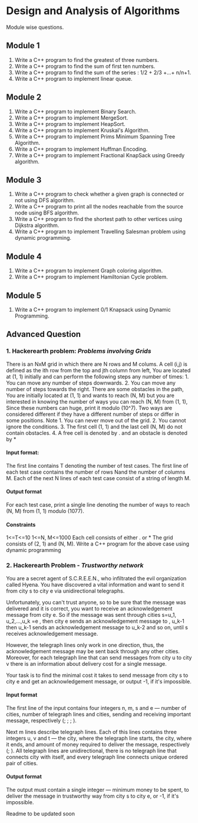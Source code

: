 # Design and Analysis of Algorithms
Module wise questions.

## Module 1
1. Write a C++ program to find the greatest of three numbers.
2. Write a C++ program to find the sum of first ten numbers.
3. Write a C++ program to find the sum of the series : 1/2 + 2/3 +...+ n/n+1.
4. Write a C++ program to implement linear queue.

## Module 2
1. Write a C++ program to implement Binary Search.
2. Write a C++ program to implement MergeSort.
3. Write a C++ program to implement HeapSort.
4. Write a C++ program to implement Kruskal's Algorithm.
5. Write a C++ program to implement Prims Minimum Spanning Tree Algorithm.
6. Write a C++ program to implement Huffman Encoding.
7. Write a C++ program to implement Fractional KnapSack using Greedy algorithm.

## Module 3
1. Write a C++ program to check whether a given graph is connected or not using DFS algorithm.
2. Write a C++ program to print all the nodes reachable from the source node using BFS algorithm.
3. Write a C++ program to find the shortest path to other vertices using Dijkstra algorithm.
4. Write a C++ program to implement Travelling Salesman problem using dynamic programming.

## Module 4
1. Write a C++ program to implement Graph coloring algorithm.
2. Write a C++ program to implement Hamiltonian Cycle problem.

## Module 5
1. Write a C++ program to implement 0/1 Knapsack using Dynamic Programming.

## Advanced Question
### 1. Hackerearth problem: *Problems involving Grids*
There is an NxM grid in which there are N rows and M colums. A cell (i,j) is defined as the ith row from the top and jth column from left, You are located at (1, 1) initially and can perform the following steps any number of times: 
        1. You can move any number of steps downwards. 
        2. You can move any number of steps towards the right. 
  There are some obstacles in the path, You are initially located at (1, 1) and wants to reach (N, M) but you are interested in knowing the number of ways you can reach (N, M) from (1, 1), Since these numbers can huge, print it modulo (10^7). Two ways are considered different if they have a different number of steps or differ in some positions. Note 
        1. You can never move out of the grid.
        2. You cannot ignore the conditions. 
        3. The first cell (1, 1) and the last cell (N, M) do not contain obstacles. 
        4. A free cell is denoted by . and an obstacle is denoted by *
  #### Input format: 
  The first line contains T denoting the number of test cases. 
  The first line of each test case contains the number of rows Nand the number of columns M. 
  Each of the next N lines of each test case consist of a string of length M. 
  #### Output format 
  For each test case, print a single line denoting the number of ways to reach (N, M) from (1, 1) modulo (1077). 
  #### Constraints 
  1<=T<=10 
  1<=N, M<=1000 
  Each cell consists of either . or *
  The grid consists of (2, 1) and (N, M). Write a C++ program for the above case using dynamic programming

### 2. Hackerearth Problem - *Trustworthy network*
You are a secret agent of S.C.R.E.E.N., who infiltrated the evil organization called Hyena. You have discovered a vital information and want to send it from city s to city e via unidirectional telegraphs.

  Unfortunately, you can't trust anyone, so to be sure that the message was delivered and it is correct, you want to receive an acknowledgement message from city e. So if the message was sent through cities s=u_1, u_2,...,u_k =e , then city e sends an acknowledgement message to , u_k-1 then u_k-1 sends an acknowledgement message to u_k-2 and so on, until s receives acknowledgement message.

  However, the telegraph lines only work in one direction, thus, the acknowledgement message may be sent back through any other cities. Moreover, for each telegraph line that can send messages from city u to city v there is an information about delivery cost for a single message.

  Your task is to find the minimal cost it takes to send message from city s to city e and get an acknowledgement message, or output -1, if it's impossible.

  #### Input format
  The first line of the input contains four integers n, m, s and e — number of cities, number of telegraph lines and cities, sending and receiving important message, respectively (; ; ; ).

  Next m lines describe telegraph lines. Each of this lines contains three integers u, v and t — the city, where the telegraph line starts, the city, where it ends, and amount of money required to deliver the message, respectively (; ). All telegraph lines are unidirectional, there is no telegraph line that connects city with itself, and every telegraph line connects unique ordered pair of cities.

  #### Output format
  The output must contain a single integer — minimum money to be spent, to deliver the message in trustworthy way from city s to city e, or -1, if it's impossible.


Readme to be updated soon
